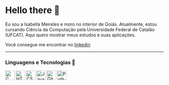 # Hello there 👋

Eu sou a Isabella Meireles e moro no interior de Goiás. Atualmente, estou cursando Ciência da Computação pela Universidade Federal de Catalão (UFCAT). Aqui quero mostrar meus estudos e suas aplicações.

Você consegue me encontrar no [linkedin](https://www.linkedin.com/in/isabella-meireles/) 

---

### Linguagens e Tecnologias 🤖
<img
    align="left"
    alt="C"
    title="C"
    width="30px"
    src="https://cdn.jsdelivr.net/gh/devicons/devicon@latest/icons/c/c-original.svg" />
    
<img
    align="left"
    alt="HTML"
    title="HTML"
    width="30px"
    src="https://cdn.jsdelivr.net/gh/devicons/devicon@latest/icons/html5/html5-original.svg"/>

<img
    align="left"
    alt="CSS"
    title="CSS"
    width="30px"
    src="https://cdn.jsdelivr.net/gh/devicons/devicon@latest/icons/css3/css3-original.svg"/>

<img 
    align="left"
    alt="JavaScript"
    title="JavaScript"
    width="30px"
    src="https://cdn.jsdelivr.net/gh/devicons/devicon@latest/icons/javascript/javascript-original.svg"/>

<img 
    align="left"
    alt="Git"
    title="Git"
    width="30px"
    src="https://cdn.jsdelivr.net/gh/devicons/devicon@latest/icons/git/git-original.svg"/>

<img 
    align="left"
    alt="Python"
    title="Python"
    width="30px"
    src="https://cdn.jsdelivr.net/gh/devicons/devicon@latest/icons/python/python-original.svg"/>

<br/>
<br/>
